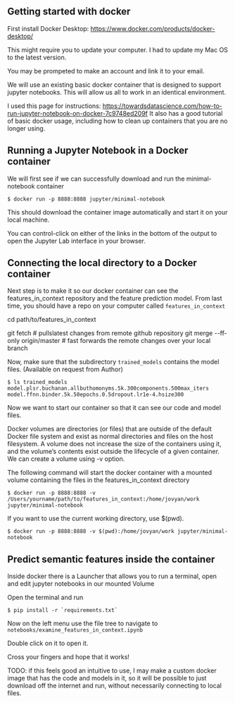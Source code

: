 ## Getting started with docker


First install Docker Desktop: https://www.docker.com/products/docker-desktop/ 

This might require you to update your computer. I had to update my Mac OS to the latest version.

You may be prompeted to make an account and link it to your email. 


We will use an existing basic docker container that is designed to support jupyter notebooks. This will allow us all to work in an identical environment. 

I used this page for instructions: https://towardsdatascience.com/how-to-run-jupyter-notebook-on-docker-7c9748ed209f
It also has a good tutorial of basic docker usage, including how to clean up containers that you are no longer using.

## Running a Jupyter Notebook in a Docker container


We will first see if we can successfully download and run the minimal-notebook container

`$ docker run -p 8888:8888 jupyter/minimal-notebook `

This should download the container image automatically and start it on your local machine.

You can control-click on either of the links in the bottom of the output to open the Jupyter Lab interface in your browser.


## Connecting the local directory to a Docker container

Next step is to make it so our docker container can see the features_in_context repository and the feature prediction model. From last time, you should have a repo on your computer called `features_in_context`

cd path/to/features_in_context

git fetch # pullslatest changes from remote github repository
git merge --ff-only origin/master # fast forwards the remote changes over your local branch

Now, make sure that the subdirectory `trained_models` contains the model files. (Available on request from Author)


```
$ ls trained_models
model.plsr.buchanan.allbuthomonyms.5k.300components.500max_iters
model.ffnn.binder.5k.50epochs.0.5dropout.lr1e-4.hsize300
```

Now we want to start our container so that it can see our code and model files. 

Docker volumes are directories (or files) that are outside of the default Docker file system and exist as normal directories and files on the host filesystem. A volume does not increase the size of the containers using it, and the volume’s contents exist outside the lifecycle of a given container.
We can create a volume using -v option.

The following command will start the docker container with a mounted volume containing the files in the features_in_context directory


`$ docker run -p 8888:8888 -v /Users/yourname/path/to/features_in_context:/home/jovyan/work jupyter/minimal-notebook`

If you want to use the current working directory, use $(pwd).

`$ docker run -p 8888:8888 -v $(pwd):/home/jovyan/work jupyter/minimal-notebook`


## Predict semantic features inside the container


Inside docker there is a Launcher that allows you to run a terminal, open and edit jupyter notebooks in our mounted Volume

Open the terminal and run

```$ pip install -r `requirements.txt` ```

Now on the left menu use the file tree to navigate to `notebooks/examine_features_in_context.ipynb`

Double click on it to open it. 

Cross your fingers and hope that it works!


TODO: if this feels good an intuitive to use, I may make a custom docker image that has the code and models in it, so it will be possible to just download off the internet and run, without necessarily connecting to local files.